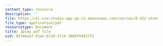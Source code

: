 ```yaml
---
content_type: resource
description: ''
file: https://ol-ocw-studio-app-qa.s3.amazonaws.com/courses/8-422-atomic-and-optical-physics-ii-spring-2013/02346eaf61a2b72837cb3869f6d827f1_s83SihcFfYo.pdf
file_type: application/pdf
resourcetype: Document
title: 3play pdf file
uid: 02346eaf-61a2-b728-37cb-3869f6d827f1
---
```

